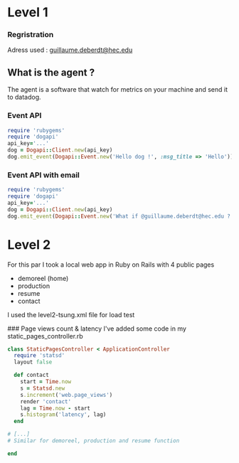 # Level 1

### Regristration
Adress used : guillaume.deberdt@hec.edu

## What is the agent ?
The agent is a software that watch for metrics on your machine and send it to datadog.

### Event API
```ruby
require 'rubygems'
require 'dogapi'
api_key='...'
dog = Dogapi::Client.new(api_key)
dog.emit_event(Dogapi::Event.new('Hello dog !', :msg_title => 'Hello'))
```

### Event API with email
```ruby
require 'rubygems'
require 'dogapi'
api_key='...'
dog = Dogapi::Client.new(api_key)
dog.emit_event(Dogapi::Event.new('What if @guillaume.deberdt@hec.edu ?', :msg_title => 'Mailing with mention'))
```

# Level 2

For this par I took a local web app in Ruby on Rails with 4 public pages
* demoreel (home)
* production
* resume
* contact

I used the level2-tsung.xml file for load test

### Page views count & latency
I've added some code in my static_pages_controller.rb

```ruby
class StaticPagesController < ApplicationController
  require 'statsd'
  layout false

  def contact
    start = Time.now
    s = Statsd.new
    s.increment('web.page_views')
    render 'contact'
    lag = Time.now - start
    s.histogram('latency', lag)
  end

# [...]
# Similar for demoreel, production and resume function

end
```

